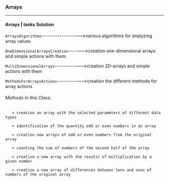 ### Arrays ###
***
#### Arrays | tasks Solution ####

`ArraysAlgorithms`------------------->various algorithms for analyzing array values

`OneDimensionalArraysCreation`------->creation one-dimensional arrays and simple actions with them

`MultiDimensionalArrays`------------->creation 2D-arrays and simple actions with them

`MethodsForArraysActions`------------>creation the different methods for array actions
    
   ###### Methods in this Class: ######
   
       > creation an array with the selected parameters of different data types
    
       > identification of the quantity odd or even numbers in an array
    
       > creation new arrays of odd or even numbers from the original array

       > counting the sum of numbers of the second half of the array
       
       > creation a new array with the results of multiplication by a given number
       
       > creation a new array of differences between tens and ones of numbers of the original array
